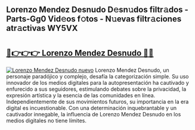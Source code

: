 ## Lorenzo Mendez Desnudo D𝚎sn𝚞dos filtr𝚊dos - Parts-Gg0 Vid𝚎os f𝚘tos - N𝚞evas filtr𝚊ciones atr𝚊ctivas WY5VX

# <h2><a href="http://mb9xln.tromn.icu/?c=Lorenzo+Mendez+Desnudo">🔗👉👉👉 Lorenzo Mendez Desnudo 🔗🔗</a></h2>

[![Lorenzo Mendez Desnudo nuevo](https://i.imgur.com/pEAQMta.gif)](http://mb9xln.tromn.icu/?c=Lorenzo+Mendez+Desnudo)
Lorenzo Mendez Desnudo, un personaje paradójico y complejo, desafía la categorización simple. Su uso innovador de los medios digitales para la autopresentación ha cautivado y enfurecido a sus seguidores, estimulando debates sobre la privacidad, la expresión artística y la esencia de las comunidades en línea. Independientemente de sus movimientos futuros, su importancia en la era digital es incuestionable. Con una determinación inquebrantable y un cautivador innegable, la influencia de Lorenzo Mendez Desnudo en los medios digitales no tiene límites.
